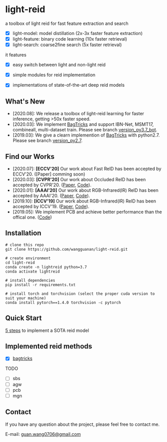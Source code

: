 # light-reid
a toolbox of light reid for fast feature extraction and search 
- [x] light-model: model distillation (2x-3x faster feature extraction)
- [x] light-feature: binary code learning (10x faster retrieval)
- [x] light-search: coarse2fine search (5x faster retrieval)

it features
- [x] easy switch between light and non-light reid
- [x] simple modules for reid implementation
- [x] implementations of state-of-the-art deep reid models 


## What's New
- [2020.08]: We release a toolbox of light-reid learning for faster inference, getting >50x faster speed.
- [2020.03]: We implement [BagTricks](https://ieeexplore.ieee.org/document/8930088) and support IBN-Net, MSMT17, combineall, multi-dataset train. Please see branch [version_py3.7_bot](https://github.com/wangguanan/light-reid/tree/version_py3.7_bot).
- [2019.03]: We give a clearn implemention of  [BagTricks](https://ieeexplore.ieee.org/document/8930088) with python2.7. Please see branch [version_py2.7](https://github.com/wangguanan/light-reid/tree/version_py2.7).


## Find our Works
* [2020.07]: **[ECCV'20]** Our work about Fast ReID has been accepted by ECCV'20. ([Paper] comming soon)
* [2020.03]: **[CVPR'20]** Our work about Occluded ReID has been accepted by CVPR'20. ([Paper](https://arxiv.org/abs/2003.08177), [Code](https://github.com/wangguanan/HOReID)).
* [2020.01]: **[AAAI'20]** Our work about RGB-Infrared(IR) ReID has been accepted by AAAI'20. ([Paper](https://arxiv.org/pdf/2002.04114.pdf), [Code](https://github.com/wangguanan/JSIA-ReID)).
* [2019.10]: **[ICCV'19]** Our work about RGB-Infrared(IR) ReID has been accepted by ICCV'19. ([Paper](http://openaccess.thecvf.com/content_ICCV_2019/papers/Wang_RGB-Infrared_Cross-Modality_Person_Re-Identification_via_Joint_Pixel_and_Feature_Alignment_ICCV_2019_paper.pdf), [Code](https://github.com/wangguanan/AlignGAN)).
* [2019.05]: We implement PCB and achieve better performance than the offical one. ([Code](https://github.com/wangguanan/Pytorch-Person-ReID-Baseline-PCB-Beyond-Part-Models))


## Installation
```shell script
# clone this repo
git clone https://github.com/wangguanan/light-reid.git

# create environment
cd light-reid
conda create -n lightreid python=3.7
conda activate lightreid

# install dependencies
pip install -r requirements.txt

# install torch and torchvision (select the proper cuda version to suit your machine)
conda install pytorch==1.4.0 torchvision -c pytorch
```


## Quick Start 
[5 steps](./examples/bagtricks/main.py) to implement a SOTA reid model 


## Implemented reid methods 

- [x] [bagtricks](./examples/bagtricks)

TODO
- [ ] sbs
- [ ] agw
- [ ] pcb
- [ ] mgn

## Contact
If you have any question about the project, please feel free to contact me.

E-mail: guan.wang0706@gmail.com